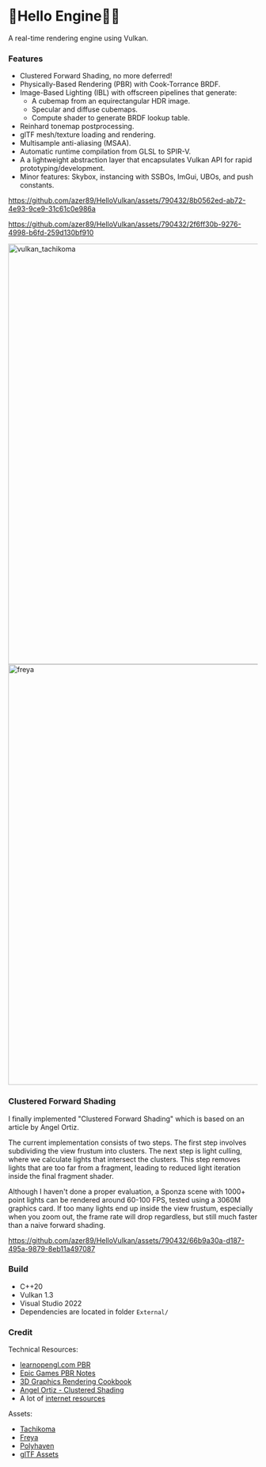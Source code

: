 # 🌋Hello Engine🖖🏽

A real-time rendering engine using Vulkan.

### Features
* Clustered Forward Shading, no more deferred!
* Physically-Based Rendering (PBR) with Cook-Torrance BRDF.
* Image-Based Lighting (IBL) with offscreen pipelines that generate:
    * A cubemap from an equirectangular HDR image.
    * Specular and diffuse cubemaps.
    * Compute shader to generate BRDF lookup table.
* Reinhard tonemap postprocessing.
* glTF mesh/texture loading and rendering.
* Multisample anti-aliasing (MSAA).
* Automatic runtime compilation from GLSL to SPIR-V.
* A a lightweight abstraction layer that encapsulates Vulkan API for rapid prototyping/development.
* Minor features: Skybox, instancing with SSBOs, ImGui, UBOs, and push constants.
  
https://github.com/azer89/HelloVulkan/assets/790432/8b0562ed-ab72-4e93-9ce9-31c61c0e986a

https://github.com/azer89/HelloVulkan/assets/790432/2f6ff30b-9276-4998-b6fd-259d130bf910

<img width="850" alt="vulkan_tachikoma" src="https://github.com/azer89/HelloVulkan/assets/790432/535a2d75-fffd-436f-bf18-df18968b79e0">

<img width="850" alt="freya" src="https://github.com/azer89/HelloVulkan/assets/790432/c3dd2921-b46a-458c-af26-fa49fecc884b">

### Clustered Forward Shading

I finally implemented "Clustered Forward Shading" which is based on an article by Angel Ortiz. 

The current implementation consists of two steps. The first step involves subdividing the view frustum into clusters.
The next step is light culling, where we calculate lights that intersect the clusters. This step removes lights that are too far from a fragment, leading to reduced light iteration inside the final fragment shader.

Although I haven't done a proper evaluation, a Sponza scene with 1000+ point lights can be rendered around 60-100 FPS, tested using a 3060M graphics card.
If too many lights end up inside the view frustum, especially when you zoom out, the frame rate will drop regardless, but still much faster than a naive forward shading.

https://github.com/azer89/HelloVulkan/assets/790432/66b9a30a-d187-495a-9879-8eb11a497087

### Build
* C++20
* Vulkan 1.3
* Visual Studio 2022
* Dependencies are located in folder `External/` 

### Credit
Technical Resources:
* [learnopengl.com PBR](https://learnopengl.com/PBR/Theory)
* [Epic Games PBR Notes](https://blog.selfshadow.com/publications/s2013-shading-course/karis/s2013_pbs_epic_notes_v2.pdf)
* [3D Graphics Rendering Cookbook](https://github.com/PacktPublishing/3D-Graphics-Rendering-Cookbook)
* [Angel Ortiz - Clustered Shading](https://www.aortiz.me/2018/12/21/CG.html)
* A lot of [internet resources](https://github.com/azer89/VulkanResources)

Assets:
* [Tachikoma](https://sketchfab.com/3d-models/tachikoma-7ec03deb78de4a1b908d2bc736ff0f15)
* [Freya](https://sketchfab.com/3d-models/freya-crescent-6d8eae57c17f4a81a23301ee0afda8cf)
* [Polyhaven](https://polyhaven.com/)
* [glTF Assets](https://github.com/KhronosGroup/glTF-Sample-Assets)
